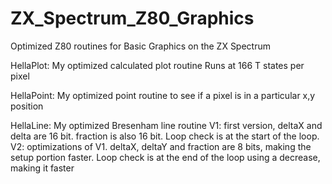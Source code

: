 # ZX_Spectrum_Z80_Graphics

Optimized Z80 routines for Basic Graphics on the ZX Spectrum

HellaPlot:  My optimized calculated plot routine  Runs at 166 T states per pixel

HellaPoint: My optimized point routine to see if a pixel is in a particular x,y position

HellaLine: My optimized Bresenham line routine
     V1: first version, deltaX and delta are 16 bit.  fraction is also 16 bit.  Loop check is at the start of the loop.
     V2: optimizations of V1.  deltaX, deltaY and fraction are 8 bits, making the setup portion faster.  Loop check is at the end of the loop using a decrease, making it faster
